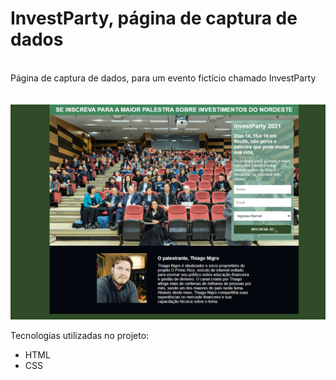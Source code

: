 <h1>InvestParty, página de captura de dados</h1> <br>
Página de captura de dados, para um evento fictício chamado InvestParty <br> <br> <br>

<img src="./investparty.gif">

Tecnologias utilizadas no projeto:
<ul>
  <li>HTML</li>
  <li>CSS</li>
</ul>
